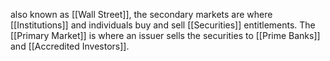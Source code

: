 also known as [[Wall Street]], the secondary markets are where [[Institutions]] and individuals buy and sell [[Securities]] entitlements. The [[Primary Market]] is where an issuer sells the securities to [[Prime Banks]] and [[Accredited Investors]].